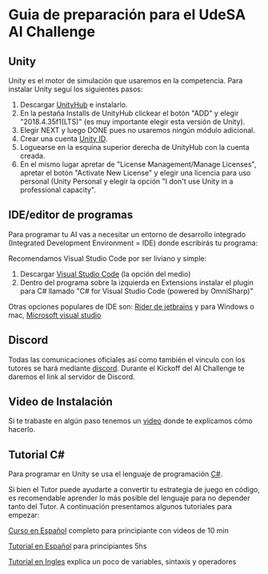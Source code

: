 # Guia de preparación para el UdeSA AI Challenge


## Unity
Unity es el motor de simulación que usaremos en la competencia. Para instalar Unity seguí los siguientes pasos:

1. Descargar [UnityHub](https://unity3d.com/get-unity/download) e instalarlo.
2. En la pestaña Installs de UnityHub clickear el botón "ADD" y elegir "2018.4.35f1(LTS)" (es muy importante elegir esta versión de Unity).
3. Elegir NEXT y luego DONE pues no usaremos ningún módulo adicional.
4. Crear una cuenta [Unity ID](https://id.unity.com/account/new).
5. Loguearse en la esquina superior derecha de UnityHub con la cuenta creada.
6. En el mismo lugar apretar de "License Management/Manage Licenses", apretar el botón "Activate New License" y elegir una licencia para uso personal (Unity Personal y elegir la opción "I don't use Unity in a professional capacity".

## IDE/editor de programas
Para programar tu AI vas a necesitar un entorno de desarrollo integrado (Integrated Development Environment = IDE) donde escribirás tu programa:

Recomendamos Visual Studio Code por ser liviano y simple:
1. Descargar [Visual Studio Code](https://visualstudio.microsoft.com/es/) (la opción del medio)
2. Dentro del programa sobre la izquierda en Extensions instalar el plugin para C# llamado "C# for Visual Studio Code (powered by OmniSharp)"

Otras opciones populares de IDE son: [Rider de jetbrains](https://www.jetbrains.com/es-es/rider/) y para Windows o mac, [Microsoft visual studio](https://visualstudio.microsoft.com/es/) 

## Discord
Todas las comunicaciones oficiales así como también el vinculo con los tutores se hará mediante [discord](https://discord.com/). Durante el Kickoff del AI Challenge te daremos el link al servidor de Discord.

## Video de Instalación

Si te trabaste en algún paso tenemos un [video](https://youtu.be/bGUSJax_osQ) donde te explicamos cómo hacerlo.

## Tutorial C#

Para programar en Unity se usa el lenguaje de programación [C#](https://es.wikipedia.org/wiki/C_Sharp).

Si bien el Tutor puede ayudarte a convertir tu estrategia de juego en código, es recomendable aprender lo más posible del lenguaje para no depender tanto del Tutor. A continuación presentamos algunos tutoriales para empezar:

[Curso en Español](https://youtube.com/playlist?list=PLAzlSdU-KYwULKOjG-OxSZ2WCXiz05Ikz) completo para principiante con videos de 10 min 

[Tutorial en Español](https://youtu.be/6W2wYwHQNT4) para principiantes 5hs

[Tutorial en Ingles](https://youtu.be/gfkTfcpWqAY?t=1125) explica un poco de variables, sintaxis y operadores


